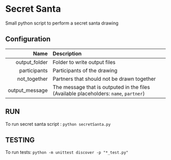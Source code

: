 # Secret Santa
Small python script to perform a secret santa drawing

## Configuration
|      Name      |                                    Description                                    |
|---------------:|:----------------------------------------------------------------------------------|
|  output_folder |                            Folder to write output files                           |
|  participants  |                            Participants of the drawing                            |
|  not_together  |                     Partners that should not be drawn together                    |
| output_message | The message that is outputed in the files (Available placeholders: `name`, `partner`) |

## RUN
To run secret santa script : `python secretSanta.py`

## TESTING
To run tests: `python -m unittest discover -p "*_test.py"`